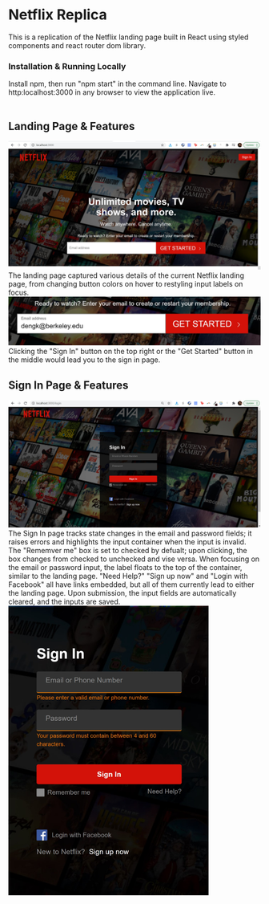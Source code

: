 # Netflix Replica
This is a replication of the Netflix landing page built in React using styled components and react router dom library. 

### Installation & Running Locally
Install npm, then run "npm start" in the command line. Navigate to http:localhost:3000 in any browser to view the application live.
</br></br>

## Landing Page & Features
![Landing Page](/Netflix_Landing.jpg) </br>
The landing page captured various details of the current Netflix landing page, from changing button colors on hover to restyling input labels on focus.
![Email Input](/email-input-landing.jpg)
Clicking the "Sign In" button on the top right or the "Get Started" button in the middle would lead you to the sign in page.

## Sign In Page & Features
![Signin Page](/signin-page.jpg) </br> 
The Sign In page tracks state changes in the email and password fields; it raises errors and highlights the input container when the input is invalid. The "Rememver me" box is set to checked by defualt; upon clicking, the box changes from checked to unchecked and vise versa. When focusing on the email or password input, the label floats to the top of the container, similar to the landing page. "Need Help?" "Sign up now" and "Login with Facebook" all have links embedded, but all of them currently lead to either the landing page. Upon submission, the input fields are automatically cleared, and the inputs are saved.<br/>
<img src="/signin-error.jpg"  width="400">
